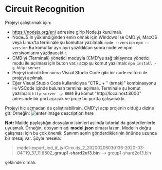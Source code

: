 
# Circuit Recognition

Projeyi çalıştırmak için:

 - https://nodejs.org/en/ adresine girip Node.js kurulmalı.
 - NodeJS'in yüklendiğinden emin olmak için Windows ise CMD'yi, MacOS veya Linux'ta terminale şu komutlar yazılmalı:
  `node --version`
 `npm --version`
  Bu komutlar ayrı ayrı yazıldıktan sonra node ve npm versiyonlarını yazdıracaktır.
  - CMD'yi (Terminali) yönetici moduyla (CMD'ye sağ tıklayınca yönetici modu ile açılması için buton var.) açıp şu komut yazılmalı:
  `npm install -g http-server`
  - Projeyi indirdikten sonra Visual Studio Code gibi bir code editörü ile projeyi açılmalı.
  - Eğer Visual Studio Code kullanıldıysa "CTRL + " (tırnak)" kombinasyonu ile VSCode içinde bulunan terminal açılmalı. Terminale şu komut yazılmalı:
  `http-server -p 8000`
  Bu komut "http://localhost:8000" adresinde bir port açacak ve proje bu portta çalışacaktır.

Projeyi hiç açmadan da çalıştırabilirsin.
CMD'yi açıp projenin olduğu dizine git.
Örneğin:
![enter image description here](https://i.imgur.com/U6VPksb.png)

**Not:** Mailde paylaştığın dosyaların isimleri aslında tutorial'da gösterilenlerle uyuşmalı. Örneğin, dosyanın adı **model.json** olması lazım.
 Modelin doğru çalışması için bu çok önemli. Sanırım senin gönderdiklerinin önünde uzunca bir mesaj var. Şöyle mesela:

>  model-export_iod_tf_js-Circuits_2_20200206030136-2020-03-04T19_37_11.660Z_**group1-shard2of3.bin**
> --> group1-shard2of3.bin

 şeklinde olmalı.
